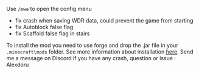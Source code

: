 Use `/mwe` to open the config menu

- fix crash when saving WDR data, could prevent the game from starting
- fix Autoblock false flag
- fix Scaffold false flag in stairs

To install the mod you need to use forge and drop the .jar file in your `.minecraft\mods` folder.
See more information about installation [here](https://github.com/Alexdoru/MegaWallsEnhancements#installation).
Send me a message on Discord if you have any crash, question or issue : Alexdoru
